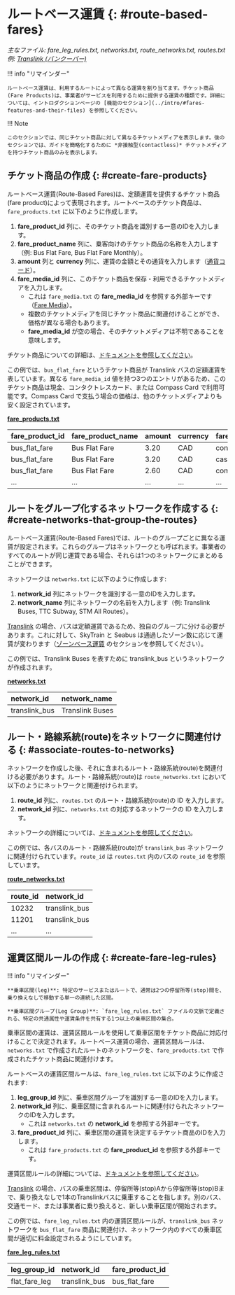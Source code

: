 # ルートベース運賃 {: #route-based-fares}


*主なファイル: fare_leg_rules.txt, networks.txt, route_networks.txt, routes.txt*  
*例: [Translink (バンクーバー)](../intro/#translink-vancouver)*

!!! info "リマインダー"

    ルートベース運賃は、利用するルートによって異なる運賃を割り当てます。チケット商品(Fare Products)は、事業者がサービスを利用するために提供する運賃の種類です。詳細については、イントロダクションページの [機能のセクション](../intro/#fares-features-and-their-files) を参照してください。

!!! Note

    このセクションでは、同じチケット商品に対して異なるチケットメディアを表示します。後のセクションでは、ガイドを簡略化するために *非接触型(contactless)* チケットメディアを持つチケット商品のみを表示します。

## チケット商品の作成 {: #create-fare-products}


ルートベース運賃(Route-Based Fares)は、定額運賃を提供するチケット商品(fare product)によって表現されます。ルートベースのチケット商品は、`fare_products.txt` に以下のように作成します。

1. **fare_product_id** 列に、そのチケット商品を識別する一意のIDを入力します。  
2. **fare_product_name** 列に、乗客向けのチケット商品の名称を入力します（例: Bus Flat Fare, Bus Flat Fare Monthly）。  
3. **amount** 列と **currency** 列に、運賃の金額とその通貨を入力します（[通貨コード](https://en.wikipedia.org/wiki/ISO_4217#Active_codes)）。  
4. **fare_media_id** 列に、このチケット商品を保存・利用できるチケットメディアを入力します。  
    * これは `fare_media.txt` の **fare_media_id** を参照する外部キーです（[Fare Media](../fare-media)）。  
    * 複数のチケットメディアを同じチケット商品に関連付けることができ、価格が異なる場合もあります。  
    * **fare_media_id** が空の場合、そのチケットメディアは不明であることを意味します。

チケット商品についての詳細は、[ドキュメントを参照してください](../../../reference/#fare_productstxt)。

この例では、`bus_flat_fare` というチケット商品が Translink バスの定額運賃を表しています。異なる `fare_media_id` 値を持つ3つのエントリがあるため、このチケット商品は現金、コンタクトレスカード、または Compass Card で利用可能です。Compass Card で支払う場合の価格は、他のチケットメディアよりも安く設定されています。

[**fare_products.txt**](../../../reference/#fare_productstxt)

| fare_product_id | fare_product_name | amount | currency | fare_media_id |
| :---- | :---- | :---- | :---- | :---- |
| bus_flat_fare | Bus Flat Fare | 3.20 | CAD | contactless |
| bus_flat_fare | Bus Flat Fare | 3.20 | CAD | cash |
| bus_flat_fare | Bus Flat Fare | 2.60 | CAD | compass_card |
| … | … | … | … | … |

## ルートをグループ化するネットワークを作成する {: #create-networks-that-group-the-routes}

ルートベース運賃(Route-Based Fares)では、ルートのグループごとに異なる運賃が設定されます。これらのグループはネットワークとも呼ばれます。事業者のすべてのルートが同じ運賃である場合、それらは1つのネットワークにまとめることができます。

ネットワークは `networks.txt` に以下のように作成します:

1. **network_id** 列にネットワークを識別する一意のIDを入力します。  
2. **network_name** 列にネットワークの名前を入力します（例: Translink Buses, TTC Subway, STM All Routes）。

[Translink](../intro/#translink-vancouver) の場合、バスは定額運賃であるため、独自のグループに分ける必要があります。これに対して、SkyTrain と Seabus は通過したゾーン数に応じて運賃が変わります（[ゾーンベース運賃](../zone-based-fares) のセクションを参照してください）。

この例では、Translink Buses を表すために translink_bus というネットワークが作成されます。

[**networks.txt**](../../../reference/#networkstxt)

| network_id | network_name |
| :---- | :---- |
| translink_bus | Translink Buses |

## ルート・路線系統(route)をネットワークに関連付ける {: #associate-routes-to-networks}


ネットワークを作成した後、それに含まれるルート・路線系統(route)を関連付ける必要があります。ルート・路線系統(route)は `route_networks.txt` において以下のようにネットワークと関連付けられます。

1. **route_id** 列に、`routes.txt` のルート・路線系統(route)の ID を入力します。  
2. **network_id** 列に、`networks.txt` の対応するネットワークの ID を入力します。

ネットワークの詳細については、[ドキュメントを参照してください](../../../reference/#networkstxt)。

この例では、各バスのルート・路線系統(route)が `translink_bus` ネットワークに関連付けられています。`route_id` は `routes.txt` 内のバスの `route_id` を参照しています。

[**route_networks.txt**](../../../reference/#route_networkstxt)


| route_id | network_id |
| :---- | :---- |
| 10232 | translink_bus |
| 11201 | translink_bus |
| … | … |

## 運賃区間ルールの作成 {: #create-fare-leg-rules}


!!! info "リマインダー"

    **乗車区間(leg)**: 特定のサービスまたはルートで、通常は2つの停留所等(stop)間を、乗り換えなしで移動する単一の連続した区間。

    **乗車区間グループ(Leg Group)**: `fare_leg_rules.txt` ファイルの文脈で定義される、特定の共通属性や運賃条件を共有する1つ以上の乗車区間の集合。

乗車区間の運賃は、運賃区間ルールを使用して乗車区間をチケット商品に対応付けることで決定されます。ルートベース運賃の場合、運賃区間ルールは、`networks.txt` で作成されたルートのネットワークを、`fare_products.txt` で作成されたチケット商品に関連付けます。  

ルートベースの運賃区間ルールは、`fare_leg_rules.txt` に以下のように作成されます:

1. **leg_group_id** 列に、乗車区間グループを識別する一意のIDを入力します。  
2. **network_id** 列に、乗車区間に含まれるルートに関連付けられたネットワークのIDを入力します。  
    * これは `networks.txt` の **network_id** を参照する外部キーです。  
3. **fare_product_id** 列に、乗車区間の運賃を決定するチケット商品のIDを入力します。  
    * これは `fare_products.txt` の **fare_product_id** を参照する外部キーです。  

運賃区間ルールの詳細については、[ドキュメントを参照してください](../../../reference/#fare_leg_rulestxt)。  

[Translink](../intro/#translink-vancouver) の場合、バスの乗車区間は、停留所等(stop)Aから停留所等(stop)Bまで、乗り換えなしで1本のTranslinkバスに乗車することを指します。別のバス、交通モード、または事業者に乗り換えると、新しい乗車区間が開始されます。  

この例では、`fare_leg_rules.txt` 内の運賃区間ルールが、`translink_bus` ネットワークを `bus_flat_fare` 商品に関連付け、ネットワーク内のすべての乗車区間が適切に料金設定されるようにしています。  

[**fare_leg_rules.txt**](../../../reference/#fare_leg_rulestxt)

| leg_group_id | network_id | fare_product_id |
| :---- | :---- | :---- |
| flat_fare_leg | translink_bus | bus_flat_fare |
